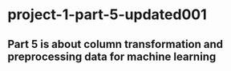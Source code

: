 # project-1-part-5-updated001
 ## Part 5 is about column transformation and preprocessing data for machine learning 
